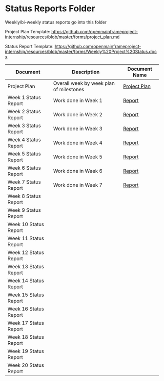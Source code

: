 # Status Reports Folder
Weekly/bi-weekly status reports go into this folder

Project Plan Template: https://github.com/openmainframeproject-internship/resources/blob/master/forms/project_plan.md

Status Report Template: https://github.com/openmainframeproject-internship/resources/blob/master/forms/Weekly%20Project%20Status.docx

| Document | Description | Document Name |
|---|---|---|
| Project Plan | Overall week by week plan of milestones | [Project Plan](https://github.com/openmainframeproject-internship/Enabling-IBM-Z-in-MLModelScope/blob/master/Status%20Reports/project_plan.md) |
| Week 1 Status Report | Work done in Week 1 | [Report](https://github.com/openmainframeproject-internship/Enabling-IBM-Z-in-MLModelScope/blob/master/Status%20Reports/project_status_week_1.docx) |
| Week 2 Status Report | Work done in Week 2 | [Report](https://github.com/openmainframeproject-internship/Enabling-IBM-Z-in-MLModelScope/blob/master/Status%20Reports/project_status_week_2.docx) |
| Week 3 Status Report | Work done in Week 3 | [Report](https://github.com/openmainframeproject-internship/Enabling-IBM-Z-in-MLModelScope/blob/master/Status%20Reports/project_status_week_3.docx) |
| Week 4 Status Report | Work done in Week 4 | [Report](https://github.com/openmainframeproject-internship/Enabling-IBM-Z-in-MLModelScope/blob/master/Status%20Reports/project_status_week_4.docx) |
| Week 5 Status Report | Work done in Week 5 | [Report](https://github.com/openmainframeproject-internship/Enabling-IBM-Z-in-MLModelScope/blob/master/Status%20Reports/project_status_week_5.docx) |
| Week 6 Status Report | Work done in Week 6 | [Report](https://github.com/openmainframeproject-internship/Enabling-IBM-Z-in-MLModelScope/blob/master/Status%20Reports/project_status_week_6.docx) |
| Week 7 Status Report | Work done in Week 7 | [Report](https://github.com/openmainframeproject-internship/Enabling-IBM-Z-in-MLModelScope/blob/master/Status%20Reports/project_status_week_7.docx) |
| Week 8 Status Report | | |
| Week 9 Status Report | | |
| Week 10 Status Report | | |
| Week 11 Status Report | | |
| Week 12 Status Report | | |
| Week 13 Status Report | | |
| Week 14 Status Report | | |
| Week 15 Status Report | | |
| Week 16 Status Report | | |
| Week 17 Status Report | | |
| Week 18 Status Report | | |
| Week 19 Status Report | | |
| Week 20 Status Report | | |
